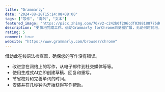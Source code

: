 ```yaml
---
title: "Grammarly"
date: "2024-08-28T15:14:08+08:00"
tags: ["写作", "海外", "文本"]
featured_image: "https://picx.zhimg.com/70/v2-c242b0f206cdf0388188775d05e9bba9_1440w.avis?source=172ae18b&biz_tag=Post"
description: "更快地完成工作。借助Grammarly forChrome浏览器扩展，无论何时何地，您都可以在线工作，获得行业领先的AI写作帮助。"
rating: 5
comment: true
website: "https://www.grammarly.com/browser/chrome"
---
```


借助此在线语法检查器，确保您的写作没有错误。

* 改进您在网络上的写作，从电子邮件到社交媒体等等。
* 使用生成式AI立即创建草稿、回复和重写。
* 节省校对和完善单词的时间。
* 安装并在几秒钟内开始获得写作帮助。